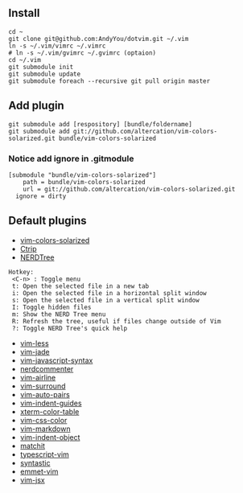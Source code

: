 ## Install

```
cd ~
git clone git@github.com:AndyYou/dotvim.git ~/.vim
ln -s ~/.vim/vimrc ~/.vimrc
# ln -s ~/.vim/gvimrc ~/.gvimrc (optaion)
cd ~/.vim
git submodule init
git submodule update
git submodule foreach --recursive git pull origin master
```

## Add plugin

```
git submodule add [respository] [bundle/foldername]
git submodule add git://github.com/altercation/vim-colors-solarized.git bundle/vim-colors-solarized
```

### Notice add ignore in .gitmodule
```
[submodule "bundle/vim-colors-solarized"]
	path = bundle/vim-colors-solarized
	url = git://github.com/altercation/vim-colors-solarized.git
  ignore = dirty
```

## Default plugins
* [vim-colors-solarized](https://github.com/altercation/vim-colors-solarized)
* [Ctrip](http://kien.github.io/ctrlp.vim/#installation)
* [NERDTree](https://github.com/scrooloose/nerdtree)  
```
Hotkey:
 <C-n> : Toggle menu
 t: Open the selected file in a new tab
 i: Open the selected file in a horizontal split window
 s: Open the selected file in a vertical split window
 I: Toggle hidden files
 m: Show the NERD Tree menu
 R: Refresh the tree, useful if files change outside of Vim
 ?: Toggle NERD Tree's quick help
```
* [vim-less](https://github.com/groenewege/vim-less)
* [vim-jade](https://github.com/digitaltoad/vim-jade)
* [vim-javascript-syntax](https://github.com/jelera/vim-javascript-syntax.git)
* [nerdcommenter](https://github.com/scrooloose/nerdcommenter.git)
* [vim-airline](https://github.com/bling/vim-airline)
* [vim-surround](https://github.com/tpope/vim-surround)
* [vim-auto-pairs](https://github.com/jiangmiao/auto-pairs.git)
* [vim-indent-guides](https://github.com/nathanaelkane/vim-indent-guides.git)
* [xterm-color-table](https://github.com/guns/xterm-color-table.vim)
* [vim-css-color](https://github.com/ap/vim-css-color)
* [vim-markdown](https://github.com/tpope/vim-markdown)
* [vim-indent-object](https://github.com/michaeljsmith/vim-indent-object)
* [matchit](https://github.com/vim-scripts/matchit.zip)
* [typescript-vim](https://github.com/leafgarland/typescript-vim)
* [syntastic](https://github.com/scrooloose/syntastic)
* [emmet-vim](https://github.com/mattn/emmet-vim/)
* [vim-jsx](https://github.com/mxw/vim-jsx)

